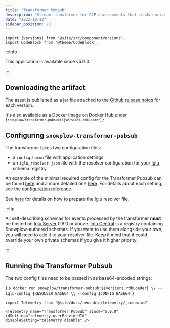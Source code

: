 ```yaml
---
title: "Transformer Pubsub"
description: "Stream transformer for GCP environments that reads enriched Snowplow events from Pub/Sub subscriptions and transforms them for data warehouse loading."
date: "2022-10-13"
sidebar_position: 20
---
```


```mdx-code-block
import {versions} from '@site/src/componentVersions';
import CodeBlock from '@theme/CodeBlock';
```

:::info

This application is available since v5.0.0.

:::

## Downloading the artifact

The asset is published as a jar file attached to the [Github release notes](https://github.com/snowplow/snowplow-rdb-loader/releases) for each version.

<span>It's also available as a Docker image on Docker Hub under <code>{`snowplow/transformer-pubsub:${versions.rdbLoader}`}</code></span>

## Configuring `snowplow-transformer-pubsub`

The transformer takes two configuration files:

- a `config.hocon` file with application settings
- an `iglu_resolver.json` file with the resolver configuration for your [Iglu](https://github.com/snowplow/iglu) schema registry.

An example of the minimal required config for the Transformer Pubsub can be found [here](https://github.com/snowplow/snowplow-rdb-loader/tree/master/config/transformer/gcp/transformer.pubsub.config.minimal.hocon) and a more detailed one [here](https://github.com/snowplow/snowplow-rdb-loader/tree/master/config/transformer/gcp/transformer.pubsub.config.reference.hocon). For details about each setting, see the [configuration reference](/docs/api-reference/loaders-storage-targets/snowplow-rdb-loader/transforming-enriched-data/stream-transformer/transformer-pubsub/configuration-reference/index.md).

See [here](/docs/api-reference/iglu/iglu-resolver/index.md) for details on how to prepare the Iglu resolver file.

:::tip

All self-describing schemas for events processed by the transformer **must** be hosted on [Iglu Server](/docs/api-reference/iglu/iglu-repositories/iglu-server/index.md) 0.6.0 or above. [Iglu Central](/docs/api-reference/iglu/iglu-repositories/iglu-central/index.md) is a registry containing Snowplow-authored schemas. If you want to use them alongside your own, you will need to add it to your resolver file. Keep it mind that it could override your own private schemas if you give it higher priority.

:::

## Running the Transformer Pubsub

The two config files need to be passed in as base64-encoded strings:

<CodeBlock language="bash">{
`$ docker run snowplow/transformer-pubsub:${versions.rdbLoader} \\
--iglu-config $RESOLVER_BASE64 \\
--config $CONFIG_BASE64
`}</CodeBlock>

```mdx-code-block
import Telemetry from "@site/docs/reusable/telemetry/_index.md"

<Telemetry name="Transformer PubSub" since="5.0.0" idSetting="telemetry.userProvidedId" disableSetting="telemetry.disable" />
```

